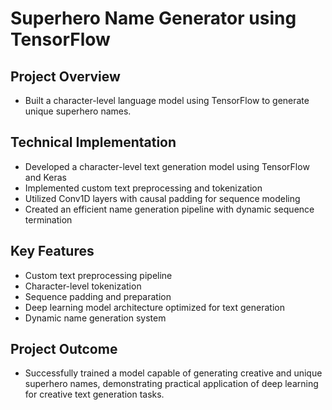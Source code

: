 # Superhero Name Generator using TensorFlow

## Project Overview
- Built a character-level language model using TensorFlow to generate unique superhero names.
  
## Technical Implementation
- Developed a character-level text generation model using TensorFlow and Keras
- Implemented custom text preprocessing and tokenization
- Utilized Conv1D layers with causal padding for sequence modeling
- Created an efficient name generation pipeline with dynamic sequence termination

## Key Features
- Custom text preprocessing pipeline
- Character-level tokenization
- Sequence padding and preparation
- Deep learning model architecture optimized for text generation
- Dynamic name generation system

## Project Outcome
- Successfully trained a model capable of generating creative and unique superhero names, demonstrating practical application of deep learning for creative text generation tasks.
